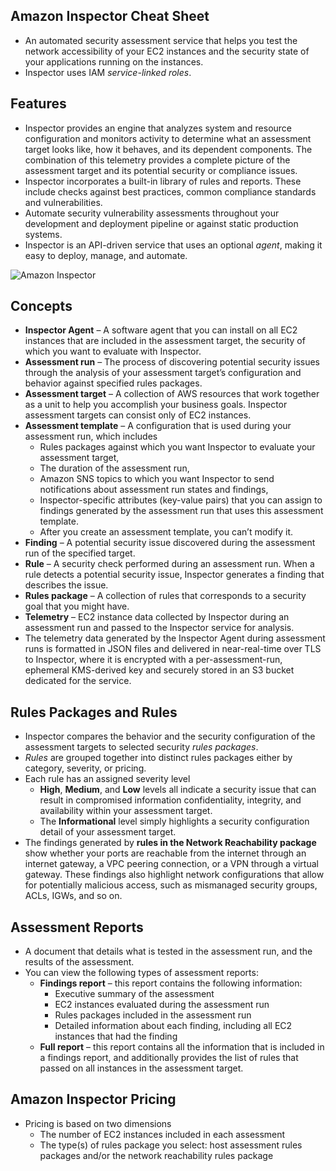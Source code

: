 ## Amazon Inspector Cheat Sheet

- An automated security assessment service that helps you test the network accessibility of your EC2 instances and the security state of your applications running on the instances.
- Inspector uses IAM _service-linked roles_.

## **Features**

- Inspector provides an engine that analyzes system and resource configuration and monitors activity to determine what an assessment target looks like, how it behaves, and its dependent components. The combination of this telemetry provides a complete picture of the assessment target and its potential security or compliance issues.
- Inspector incorporates a built-in library of rules and reports. These include checks against best practices, common compliance standards and vulnerabilities.
- Automate security vulnerability assessments throughout your development and deployment pipeline or against static production systems.
- Inspector is an API-driven service that uses an optional _agent_, making it easy to deploy, manage, and automate.

![Amazon Inspector](https://td-mainsite-cdn.tutorialsdojo.com/wp-content/uploads/2018/12/Amazon-Inspector.png)

## **Concepts**

- **Inspector Agent** – A software agent that you can install on all EC2 instances that are included in the assessment target, the security of which you want to evaluate with Inspector.
- **Assessment run** – The process of discovering potential security issues through the analysis of your assessment target’s configuration and behavior against specified rules packages.
- **Assessment target** – A collection of AWS resources that work together as a unit to help you accomplish your business goals. Inspector assessment targets can consist only of EC2 instances.
- **Assessment template** – A configuration that is used during your assessment run, which includes
    - Rules packages against which you want Inspector to evaluate your assessment target,
    - The duration of the assessment run,
    - Amazon SNS topics to which you want Inspector to send notifications about assessment run states and findings,
    - Inspector-specific attributes (key-value pairs) that you can assign to findings generated by the assessment run that uses this assessment template.
    - After you create an assessment template, you can’t modify it.
- **Finding** – A potential security issue discovered during the assessment run of the specified target.
- **Rule** – A security check performed during an assessment run. When a rule detects a potential security issue, Inspector generates a finding that describes the issue.
- **Rules package** – A collection of rules that corresponds to a security goal that you might have.
- **Telemetry** – EC2 instance data collected by Inspector during an assessment run and passed to the Inspector service for analysis.
- The telemetry data generated by the Inspector Agent during assessment runs is formatted in JSON files and delivered in near-real-time over TLS to Inspector, where it is encrypted with a per-assessment-run, ephemeral KMS-derived key and securely stored in an S3 bucket dedicated for the service.

## **Rules Packages and Rules**

- Inspector compares the behavior and the security configuration of the assessment targets to selected security _rules packages_.
- _Rules_ are grouped together into distinct rules packages either by category, severity, or pricing.
- Each rule has an assigned severity level
    - **High**, **Medium**, and **Low** levels all indicate a security issue that can result in compromised information confidentiality, integrity, and availability within your assessment target.
    - The **Informational** level simply highlights a security configuration detail of your assessment target.
- The findings generated by **rules in the Network Reachability package** show whether your ports are reachable from the internet through an internet gateway, a VPC peering connection, or a VPN through a virtual gateway. These findings also highlight network configurations that allow for potentially malicious access, such as mismanaged security groups, ACLs, IGWs, and so on.

## **Assessment Reports**

- A document that details what is tested in the assessment run, and the results of the assessment.
- You can view the following types of assessment reports:
    - **Findings report** – this report contains the following information:
        - Executive summary of the assessment
        - EC2 instances evaluated during the assessment run
        - Rules packages included in the assessment run
        - Detailed information about each finding, including all EC2 instances that had the finding
    - **Full report** – this report contains all the information that is included in a findings report, and additionally provides the list of rules that passed on all instances in the assessment target.

## **Amazon Inspector Pricing**

- Pricing is based on two dimensions
    - The number of EC2 instances included in each assessment
    - The type(s) of rules package you select: host assessment rules packages and/or the network reachability rules package